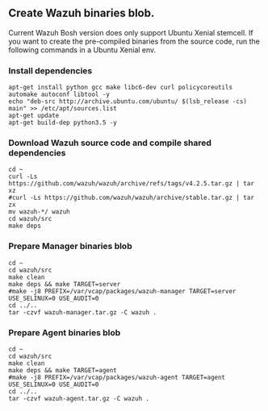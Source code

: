 ## Create Wazuh binaries blob.

Current Wazuh Bosh version does only support Ubuntu Xenial stemcell.
If you want to create the pre-compiled binaries from the source code, run the following commands in a Ubuntu Xenial env.

### Install dependencies

```
apt-get install python gcc make libc6-dev curl policycoreutils automake autoconf libtool -y
echo "deb-src http://archive.ubuntu.com/ubuntu/ $(lsb_release -cs) main" >> /etc/apt/sources.list
apt-get update
apt-get build-dep python3.5 -y
```

###  Download Wazuh source code and compile shared dependencies

```
cd ~
curl -Ls https://github.com/wazuh/wazuh/archive/refs/tags/v4.2.5.tar.gz | tar xz
#curl -Ls https://github.com/wazuh/wazuh/archive/stable.tar.gz | tar zx
mv wazuh-*/ wazuh
cd wazuh/src
make deps
```

### Prepare Manager binaries blob

```
cd ~
cd wazuh/src
make clean
make deps && make TARGET=server
#make -j8 PREFIX=/var/vcap/packages/wazuh-manager TARGET=server USE_SELINUX=0 USE_AUDIT=0
cd ../..
tar -czvf wazuh-manager.tar.gz -C wazuh .
```

### Prepare Agent binaries blob
```
cd ~
cd wazuh/src
make clean
make deps && make TARGET=agent
#make -j8 PREFIX=/var/vcap/packages/wazuh-agent TARGET=agent USE_SELINUX=0 USE_AUDIT=0
cd ../..
tar -czvf wazuh-agent.tar.gz -C wazuh .
```
